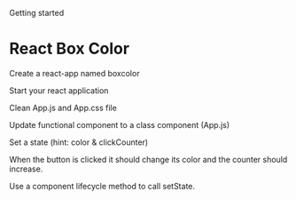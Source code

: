 Getting started

# React Box Color

Create a react-app named boxcolor

Start your react application

Clean App.js and App.css file

Update functional component to a class component (App.js)

Set a state (hint: color & clickCounter)

When the button is clicked it should change its color and the counter should increase.

Use a component lifecycle method to call setState.
 